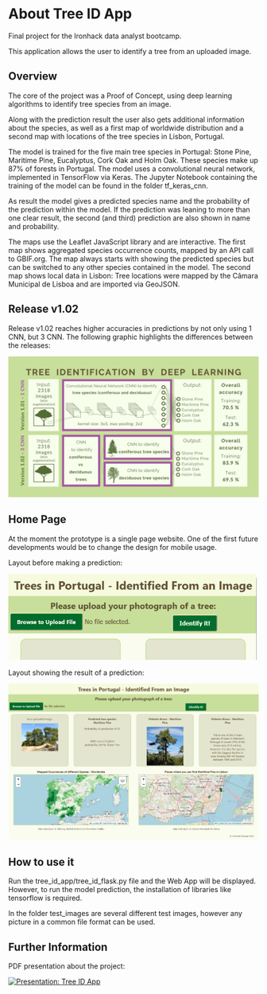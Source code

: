 # About Tree ID App

Final project for the Ironhack data analyst bootcamp. 

This application allows the user to identify a tree from an uploaded image.




## Overview

The core of the project was a Proof of Concept, using deep learning algorithms to identify tree species from an image.

Along with the prediction result the user also gets additional information about the species, as well as a first map of worldwide distribution and a second map with locations of the tree species in Lisbon, Portugal.

    
The model is trained for the five main tree species in Portugal: Stone Pine, Maritime Pine, Eucalyptus, Cork Oak and Holm Oak. These species make up 87% of forests in Portugal. The model uses a convolutional neural network, implemented in TensorFlow via Keras. The Jupyter Notebook containing the training of the model can be found in the folder tf_keras_cnn.


As result the model gives a predicted species name and the probability of the prediction within the model. If the prediction was leaning to more than one clear result, the second (and third) prediction are also shown in name and probability. 


The maps use the Leaflet JavaScript library and are interactive. The first map shows aggregated species occurrence counts, mapped by an API call to GBIF.org. The map always starts with showing the predicted species but can be switched to any other species contained in the model. The second map shows local data in Lisbon: Tree locations were mapped by the Câmara Municipal de Lisboa and are imported via GeoJSON.




## Release v1.02

Release v1.02 reaches higher accuracies in predictions by not only using 1 CNN, but 3 CNN. The following graphic highlights the differences between the releases:

<img src="TreeID_App_comparison_v01_02.jpg" alt="Comparison of Release v1.01 and v1.02" width="800">




## Home Page

At the moment the prototype is a single page website. One of the first future developments would be to change the design for mobile usage.

Layout before making a prediction:

<img src="website_empty.png" alt="Empty Layout before prediction" width="500">

Layout showing the result of a prediction:

<img src="website_with_prediction.png" alt="Layout with prediction" width="800">




## How to use it

Run the tree_id_app/tree_id_flask.py file and the Web App will be displayed. However, to run the model prediction, the installation of libraries like tensorflow is required.

In the folder test_images are several different test images, however any picture in a common file format can be used.




## Further Information

PDF presentation about the project: 

<a href="TreeID App.pdf" class="image fit"><img src="presentation_startimage.png" alt="Presentation: Tree ID App"></a>
